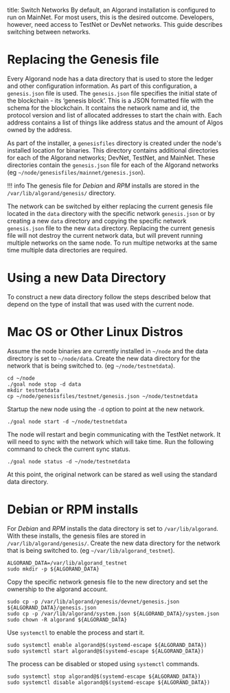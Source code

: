 title: Switch Networks
By default, an Algorand installation is configured to run on MainNet. For most users, this is the desired outcome. Developers, however, need access to TestNet or DevNet networks. This guide describes switching between networks.

# Replacing the Genesis file
Every Algorand node has a data directory that is used to store the ledger and other configuration information. As part of this configuration, a `genesis.json` file is used. The `genesis.json` file specifies the initial state of the blockchain - its ‘genesis block’. This is a JSON formatted file with the schema for the blockchain. It contains the network name and id, the protocol version and list of allocated addresses to start the chain with. Each address contains a list of things like address status and the amount of Algos owned by the address.

As part of the installer, a `genesisfiles` directory is created under the node's installed location for binaries. This directory contains additional directories for each of the Algorand networks; DevNet, TestNet, and MainNet. These directories contain the `genesis.json` file for each of the Algorand networks (eg `~/node/genesisfiles/mainnet/genesis.json`). 

!!! info
    The genesis file for *Debian* and *RPM* installs are stored in the `/var/lib/algorand/genesis/` directory.

The network can be switched by either replacing the current genesis file located in the `data` directory with the specific network `genesis.json` or by creating a new `data` directory and copying the specific network `genesis.json` file to the new `data` directory. Replacing the current genesis file will not destroy the current network data, but will prevent running multiple networks on the same node. To run multipe networks at the same time multiple data directories are required.

# Using a new Data Directory
To construct a new data directory follow the steps described below that depend on the type of install that was used with the current node.

# Mac OS or Other Linux Distros
Assume the node binaries are currently installed in `~/node` and the data directory is set to `~/node/data`. Create the new data directory for the network that is being switched to. (eg `~/node/testnetdata`). 

```
cd ~/node
./goal node stop -d data
mkdir testnetdata 
cp ~/node/genesisfiles/testnet/genesis.json ~/node/testnetdata
```
Startup the new node using the `-d` option to point at the new network.

```
./goal node start -d ~/node/testnetdata
```

The node will restart and begin communicating with the TestNet network. It will need to sync with the network which will take time. Run the following command to check the current sync status.

```
./goal node status -d ~/node/testnetdata
```

At this point, the original network can be stared as well using the standard data directory.

# Debian or RPM installs
For *Debian* and *RPM* installs the data directory is set to `/var/lib/algorand`. With these installs, the genesis files are stored in `/var/lib/algorand/genesis/`. Create the new data directory for the network that is being switched to. (eg `~/var/lib/algorand_testnet`). 

```
ALGORAND_DATA=/var/lib/algorand_testnet
sudo mkdir -p ${ALGORAND_DATA}
```
Copy the specific network genesis file to the new directory and set the ownership to the algorand account.

```
sudo cp -p /var/lib/algorand/genesis/devnet/genesis.json ${ALGORAND_DATA}/genesis.json
sudo cp -p /var/lib/algorand/system.json ${ALGORAND_DATA}/system.json
sudo chown -R algorand ${ALGORAND_DATA}
```

Use `systemctl` to enable the process and start it.

```
sudo systemctl enable algorand@$(systemd-escape ${ALGORAND_DATA})
sudo systemctl start algorand@$(systemd-escape ${ALGORAND_DATA})
```
The process can be disabled or stoped using `systemctl` commands.

```
sudo systemctl stop algorand@$(systemd-escape ${ALGORAND_DATA})
sudo systemctl disable algorand@$(systemd-escape ${ALGORAND_DATA})
```
